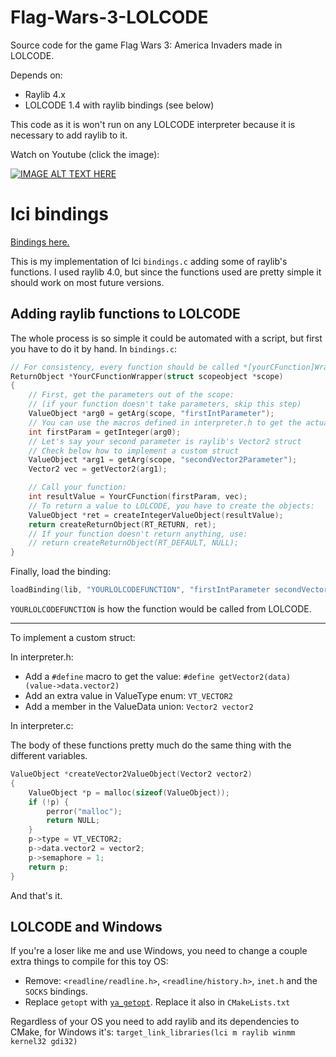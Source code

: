 # Flag-Wars-3-LOLCODE

Source code for the game Flag Wars 3: America Invaders made in LOLCODE.

Depends on:
- Raylib 4.x
- LOLCODE 1.4 with raylib bindings (see below)

This code as it is won't run on any LOLCODE interpreter because it is necessary to add raylib to it.

Watch on Youtube (click the image):

[![IMAGE ALT TEXT HERE](https://i3.ytimg.com/vi/jZorWrmubys/maxresdefault.jpg)](https://www.youtube.com/watch?v=jZorWrmubys)

# lci bindings

[Bindings here.](https://gist.github.com/SomeUnusualGames/4b9239eeacedde28182a244655cc1746)

This is my implementation of lci `bindings.c` adding some of raylib's functions. I used raylib 4.0, but since the functions used are pretty simple it should work on most future versions.

## Adding raylib functions to LOLCODE

The whole process is so simple it could be automated with a script, but first you have to do it by hand. In `bindings.c`:
```c
// For consistency, every function should be called *[yourCFunction]Wrapper
ReturnObject *YourCFunctionWrapper(struct scopeobject *scope)
{
    // First, get the parameters out of the scope:
    // (if your function doesn't take parameters, skip this step)
    ValueObject *arg0 = getArg(scope, "firstIntParameter");
    // You can use the macros defined in interpreter.h to get the actual values out of ValueObject
    int firstParam = getInteger(arg0);
    // Let's say your second parameter is raylib's Vector2 struct
    // Check below how to implement a custom struct
    ValueObject *arg1 = getArg(scope, "secondVector2Parameter");
    Vector2 vec = getVector2(arg1);

    // Call your function:
	int resultValue = YourCFunction(firstParam, vec);
    // To return a value to LOLCODE, you have to create the objects:
	ValueObject *ret = createIntegerValueObject(resultValue);
	return createReturnObject(RT_RETURN, ret);
    // If your function doesn't return anything, use:
    // return createReturnObject(RT_DEFAULT, NULL);
}
```
Finally, load the binding:
```c
loadBinding(lib, "YOURLOLCODEFUNCTION", "firstIntParameter secondVector2Parameter", &YourCFunctionWrapper);
```

`YOURLOLCODEFUNCTION` is how the function would be called from LOLCODE.

---
To implement a custom struct:

In interpreter.h:
- Add a `#define` macro to get the value: `#define getVector2(data) (value->data.vector2)`
- Add an extra value in ValueType enum: `VT_VECTOR2`
- Add a member in the ValueData union: `Vector2 vector2`

In interpreter.c:

The body of these functions pretty much do the same thing with the different variables.
```c
ValueObject *createVector2ValueObject(Vector2 vector2)
{
	ValueObject *p = malloc(sizeof(ValueObject));
	if (!p) {
		perror("malloc");
		return NULL;
	}
	p->type = VT_VECTOR2;
	p->data.vector2 = vector2;
	p->semaphore = 1;
	return p;	
}
```
And that's it.

## LOLCODE and Windows

If you're a loser like me and use Windows, you need to change a couple extra things to compile for this toy OS:

- Remove: `<readline/readline.h>`, `<readline/history.h>`, `inet.h` and the `SOCKS` bindings.
- Replace `getopt` with [`ya_getopt`](https://github.com/kubo/ya_getopt). Replace it also in `CMakeLists.txt`

Regardless of your OS you need to add raylib and its dependencies to CMake, for Windows it's: `target_link_libraries(lci m raylib winmm kernel32 gdi32)`
